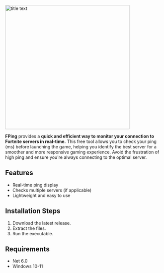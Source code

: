 
<img src="https://github.com/user-attachments/assets/356f2367-caba-43c6-a8fd-db0b2860dcf0" alt="title text" width="400">

**FPing** provides a **quick and efficient way to monitor your connection to Fortnite servers in real-time.** This free tool allows you to check your ping (ms) before launching the game, helping you identify the best server for a smoother and more responsive gaming experience. Avoid the frustration of high ping and ensure you're always connecting to the optimal server.

## Features

* Real-time ping display
* Checks multiple servers (if applicable)
* Lightweight and easy to use

## Installation Steps

 1. Download the latest release.
 2. Extract the files.
 3. Run the executable.


## Requirements

* Net 6.0
* Windows 10-11
